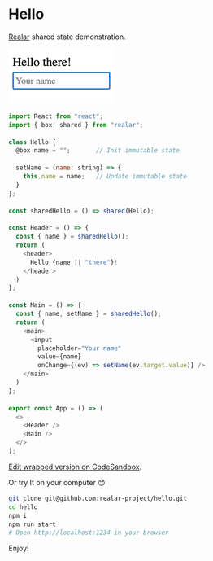# Hello

[Realar](https://github.com/betula/realar) shared state demonstration.

[<img alt="demo video" src="./preview.gif" width="208" height="108">](./src/app.js)

```javascript
import React from "react";
import { box, shared } from "realar";

class Hello {
  @box name = "";       // Init immutable state

  setName = (name: string) => {
    this.name = name;   // Update immutable state
  }
};

const sharedHello = () => shared(Hello);

const Header = () => {
  const { name } = sharedHello();
  return (
    <header>
      Hello {name || "there"}!
    </header>
  )
};

const Main = () => {
  const { name, setName } = sharedHello();
  return (
    <main>
      <input
        placeholder="Your name"
        value={name}
        onChange={(ev) => setName(ev.target.value)} />
    </main>
  )
};

export const App = () => (
  <>
    <Header />
    <Main />
  </>
);
```

[Edit wrapped version on CodeSandbox](https://codesandbox.io/s/realar-hello-example-w5b33?file=/src/App.tsx).

Or try It on your computer :blush:

```bash
git clone git@github.com:realar-project/hello.git
cd hello
npm i
npm run start
# Open http://localhost:1234 in your browser
```

Enjoy!
